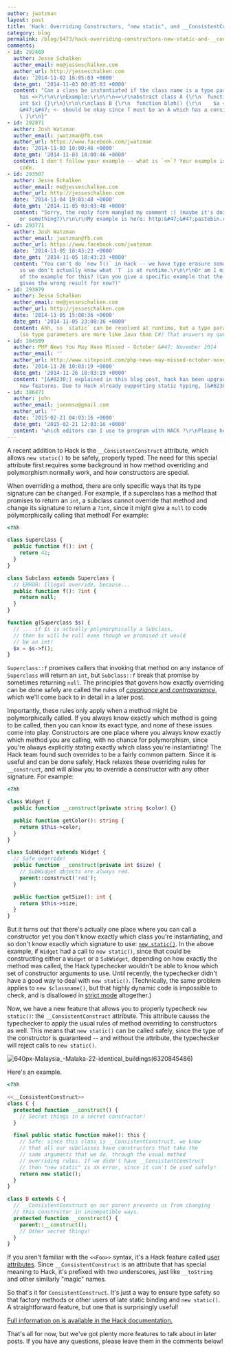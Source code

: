 ```yaml
---
author: jwatzman
layout: post
title: 'Hack: Overriding Constructors, "new static", and __ConsistentConstruct'
category: blog
permalink: /blog/6473/hack-overriding-constructors-new-static-and-__consistentconstruct
comments:
- id: 292469
  author: Jesse Schalken
  author_email: me@jesseschalken.com
  author_url: http://jesseschalken.com
  date: '2014-11-02 16:05:03 +0000'
  date_gmt: '2014-11-03 00:05:03 +0000'
  content: "Can a class be instantiated if the class name is a type parameter which
    has <>?\r\n\r\nExample:\r\n\r\n<>\r\nabstract class A {\r\n  function __construct(private
    int $x) {}\r\n}\r\n\r\nclass B {\r\n  function blah() {\r\n    $a = new T(6);
    &#47;&#47; <- should be okay since T must be an A which has a consistent constructor\r\n
    \ }\r\n}"
- id: 292871
  author: Josh Watzman
  author_email: jwatzman@fb.com
  author_url: https://www.facebook.com/jwatzman
  date: '2014-11-03 10:00:46 +0000'
  date_gmt: '2014-11-03 18:00:46 +0000'
  content: I don't follow your example -- what is `<>`? Your example isn't valid Hack
    code.
- id: 293507
  author: Jesse Schalken
  author_email: me@jesseschalken.com
  author_url: http://jesseschalken.com
  date: '2014-11-04 19:03:48 +0000'
  date_gmt: '2014-11-05 03:03:48 +0000'
  content: "Sorry, the reply form mangled my comment :( (maybe it's doing a strip_tags
    or something?)\r\n\r\nMy example is here: http:&#47;&#47;pastebin.com&#47;vQgRyjV7"
- id: 293771
  author: Josh Watzman
  author_email: jwatzman@fb.com
  author_url: https://www.facebook.com/jwatzman
  date: '2014-11-05 10:43:23 +0000'
  date_gmt: '2014-11-05 18:43:23 +0000'
  content: "You can't do `new T()` in Hack -- we have type erasure semantics for generics,
    so we don't actually know what `T` is at runtime.\r\n\r\nOr am I missing the point
    of the example for this? (Can you give a specific example that the typechecker
    gives the wrong result for now?)"
- id: 293879
  author: Jesse Schalken
  author_email: me@jesseschalken.com
  author_url: http://jesseschalken.com
  date: '2014-11-05 15:08:36 +0000'
  date_gmt: '2014-11-05 23:08:36 +0000'
  content: Ahh, so `static` can be resolved at runtime, but a type parameter can't.
    (so type parameters are more like Java than C#) That answers my question, thanks!
- id: 304589
  author: PHP News You May Have Missed - October &#47; November 2014
  author_email: ''
  author_url: http://www.sitepoint.com/php-news-may-missed-october-november-2014/
  date: '2014-11-26 10:03:19 +0000'
  date_gmt: '2014-11-26 18:03:19 +0000'
  content: "[&#8230;] explained in this blog post, hack has been upgraded with some
    new features. Due to Hack already supporting static typing, [&#8230;]"
- id: 386471
  author: john
  author_email: jonnmso@gmail.com
  author_url: ''
  date: '2015-02-21 04:03:16 +0000'
  date_gmt: '2015-02-21 12:03:16 +0000'
  content: "which editors can I use to program with HACK ?\r\nPlease help.."
---
```


A recent addition to Hack is the `__ConsistentConstruct` attribute, which allows `new static()` to be safely, properly typed. The need for this special attribute first requires some background in how method overriding and polymorphism normally work, and how constructors are special.

<!--truncate-->

When overriding a method, there are only specific ways that its type signature can be changed. For example, if a superclass has a method that promises to return an `int`, a subclass cannot override that method and change its signature to return a `?int`, since it might give a `null` to code polymorphically calling that method! For example:


```php
<?hh

class Superclass {
  public function f(): int {
    return 42;
  }
}

class Subclass extends Superclass {
  // ERROR: Illegal override, because...
  public function f(): ?int {
    return null;
  }
}

function g(Superclass $s) {
  // ... if $s is actually polymorphically a Subclass,
  // then $x will be null even though we promised it would
  // be an int!
  $x = $s->f();
}
```



`Superclass::f` promises callers that invoking that method on any instance of `Superclass` will return an `int`, but `Subclass::f` break that promise by sometimes returning `null`. The principles that govern how exactly overriding can be done safely are called the rules of [_covariance_ and _contravariance_](http://en.wikipedia.org/wiki/Covariance_and_contravariance_%28computer_science%29), which we'll come back to in detail in a later post.

Importantly, these rules only apply when a method might be polymorphically called. If you always know exactly which method is going to be called, then you can know its exact type, and none of these issues come into play. Constructors are one place where you always know exactly which method you are calling, with no chance for polymorphism, since you're always explicitly stating exactly which class you're instantiating! The Hack team found such overrides to be a fairly common pattern. Since it is useful and can be done safely, Hack relaxes these overriding rules for `__construct`, and will allow you to override a constructor with any other signature. For example:


```php
<?hh

class Widget {
  public function __construct(private string $color) {}

  public function getColor(): string {
    return $this->color;
  }
}

class SubWidget extends Widget {
  // Safe override!
  public function __construct(private int $size) {
    // SubWidget objects are always red.
    parent::construct('red');
  }

  public function getSize(): int {
    return $this->size;
  }
}
```



But it turns out that there's actually one place where you can call a constructor yet you don't know exactly which class you're instantiating, and so don't know exactly which signature to use: [`new static()`](http://php.net/manual/en/language.oop5.late-static-bindings.php). In the above example, if `Widget` had a call to `new static()`, since that could be constructing either a `Widget` or a `SubWidget`, depending on how exactly the method was called, the Hack typechecker wouldn't be able to know which set of constructor arguments to use. Until recently, the typechecker didn't have a good way to deal with `new static()`. (Technically, the same problem applies to `new $classname()`, but that highly dynamic code is impossible to check, and is disallowed in [strict mode](http://docs.hhvm.com/manual/en/hack.modes.php) altogether.)

Now, we have a new feature that allows you to properly typecheck `new static()`: the `__ConsistentConstruct` attribute. This attribute causes the typechecker to apply the usual rules of method overriding to constructors as well. This means that `new static()` can be called safely, since the type of the constructor is guaranteed -- and without the attribute, the typechecker will reject calls to `new static()`.

![640px-Malaysia_-_Malaka_-_22_-_identical_buildings_(6320845486)](/static/images/posts/640px-Malaysia_-_Malaka_-_22_-_identical_buildings_6320845486.jpg)

Here's an example.


```php
<?hh

<<__ConsistentConstruct>>
class C {
  protected function __construct() {
    // Secret things in a secret constructor!
  }

  final public static function make(): this {
    // Safe: since this class is __ConsistentConstruct, we know
    // that all our subclasses have constructors that take the
    // same arguments that we do, through the usual method
    // overriding rules. If we didn't have __ConsistentConstruct
    // then "new static" is an error, since it can't be used safely!
    return new static();
  }
}

class D extends C {
  // __ConsistentConstruct on our parent prevents us from changing
  // this constructor in incompatible ways.
  protected function __construct() {
    parent::__construct();
    // Other secret things!
  }
}
```



If you aren't familiar with the `<<Foo>>` syntax, it's a Hack feature called [user attributes](http://docs.hhvm.com/manual/en/hack.attributes.php). Since `__ConsistentConstruct` is an attribute that has special meaning to Hack, it's prefixed with two underscores, just like `__toString` and other similarly "magic" names.

So that's it for `ConsistentConstruct`. It's just a way to ensure type safety so that factory methods or other users of late static binding and `new static()`. A straightforward feature, but one that is surprisingly useful!

[Full information on  is available in the Hack documentation.](http://docs.hhvm.com/manual/en/hack.attributes.consistentconstruct.php)

That's all for now, but we've got plenty more features to talk about in later posts. If you have any questions, please leave them in the comments below!
